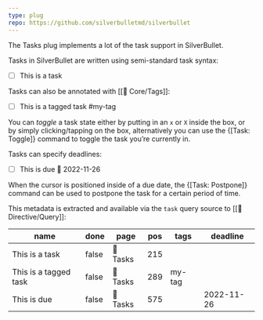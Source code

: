 ```yaml
---
type: plug
repo: https://github.com/silverbulletmd/silverbullet
---
```


The Tasks plug implements a lot of the task support in SilverBullet.

Tasks in SilverBullet are written using semi-standard task syntax:

* [ ] This is a task

Tasks can also be annotated with [[🔌 Core/Tags]]:

* [ ] This is a tagged task #my-tag

You can _toggle_ a task state either by putting in an `x` or `X` inside the box, or by simply clicking/tapping on the box, alternatively you can use the {[Task: Toggle]} command to toggle the task you’re currently in.

Tasks can specify deadlines:

* [ ] This is due 📅 2022-11-26

When the cursor is positioned inside of a due date, the {[Task: Postpone]} command can be used to postpone the task for a certain period of time.

This metadata is extracted and available via the `task` query source to [[🔌 Directive/Query]]:

<!-- #query task where page = "{{page}}"" -->
|name                 |done |page    |pos|tags  |deadline  |
|---------------------|-----|--------|---|------|----------|
|This is a task       |false|🔌 Tasks|215|      |          |
|This is a tagged task|false|🔌 Tasks|289|my-tag|          |
|This is due          |false|🔌 Tasks|575|      |2022-11-26|
<!-- /query -->

